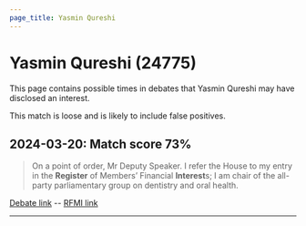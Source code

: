 ```yaml
---
page_title: Yasmin Qureshi
---
```


# Yasmin Qureshi  (24775)

This page contains possible times in debates that Yasmin Qureshi may have disclosed an interest.

This match is loose and is likely to include false positives. 



## 2024-03-20: Match score 73%

>On a point of order, Mr Deputy Speaker. I refer the House to my entry in the **Register** of Members’ Financial **Interest**s; I am chair of the all-party parliamentary group on dentistry and oral health.

[Debate link](https://www.theyworkforyou.com/debates/?id=2024-03-20c.955.1)  --  [RFMI link](https://www.theyworkforyou.com/mp/24775/register)


---


